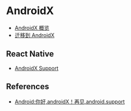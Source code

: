 # AndroidX

* [AndroidX 概览](https://developer.android.com/jetpack/androidx)
* [迁移到 AndroidX](https://developer.android.com/jetpack/androidx/migrate)

## React Native

* [AndroidX Support](https://facebook.github.io/react-native/blog/2019/07/03/version-60#androidx-support)

## References

* [Android:你好,androidX！再见,android.support](https://www.jianshu.com/p/41de8689615d)
